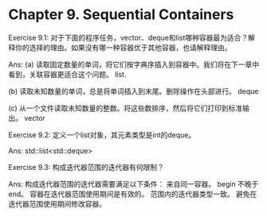 # Chapter 9. Sequential Containers

Exercise 9.1:
对于下面的程序任务，vector、deque和list哪种容器最为适合？解释你的选择的理由。如果没有哪一种容器优于其他容器，也请解释理由。

Ans:
(a) 读取固定数量的单词，将它们按字典序插入到容器中。我们将在下一章中看到，关联容器更适合这个问题。
    list. 

(b) 读取未知数量的单词，总是将单词插入到末尾。删除操作在头部进行。
    deque

(c) 从一个文件读取未知数量的整数。将这些数排序，然后将它们打印到标准输出。
    vector

Exercise 9.2:
定义一个list对象，其元素类型是int的deque。

Ans:
std::list<std::deque<int>>


Exercise 9.3:
构成迭代器范围的迭代器有何限制？

Ans:
构成迭代器范围的迭代器需要满足以下条件：
来自同一容器。
begin 不晚于 end。
容器在迭代器范围使用期间是有效的。
范围内的迭代器类型一致。
避免在迭代器范围使用期间修改容器。

